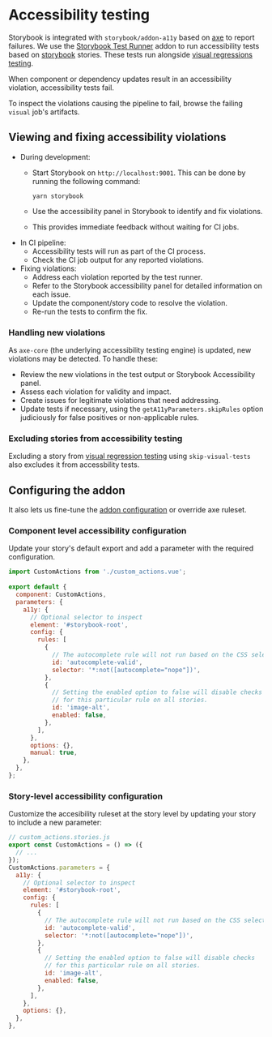 # Accessibility testing

Storybook is integrated with `storybook/addon-a11y` based on
[axe](https://github.com/dequelabs/axe-core) to report failures.
We use the [Storybook Test Runner](https://github.com/storybookjs/test-runner)
addon to run accessibility tests based on [storybook](https://github.com/storybookjs/storybook) stories.
These tests run alongside [visual regressions testing](doc/contributing/visual_testing.md).

When component or dependency updates result in an accessibility violation, accessibility tests fail.

To inspect the violations causing the pipeline to fail, browse the failing `visual` job's artifacts.

## Viewing and fixing accessibility violations

* During development:
  * Start Storybook on `http://localhost:9001`.
    This can be done by running the following command:

    ```shell
    yarn storybook
    ```

  * Use the accessibility panel in Storybook to identify and fix violations.
  * This provides immediate feedback without waiting for CI jobs.
* In CI pipeline:
  * Accessibility tests will run as part of the CI process.
  * Check the CI job output for any reported violations.
* Fixing violations:
  * Address each violation reported by the test runner.
  * Refer to the Storybook accessibility panel for detailed information on each issue.
  * Update the component/story code to resolve the violation.
  * Re-run the tests to confirm the fix.

### Handling new violations

As `axe-core` (the underlying accessibility testing engine) is updated, new violations may be detected.
To handle these:

* Review the new violations in the test output or Storybook Accessibility panel.
* Assess each violation for validity and impact.
* Create issues for legitimate violations that need addressing.
* Update tests if necessary, using the `getA11yParameters.skipRules` option
  judiciously for false positives or non-applicable rules.

### Excluding stories from accessibility testing

Excluding a story from [visual regression testing](doc/contributing/visual_testing.md#excluding-stories-from-visual-testing)
using `skip-visual-tests` also excludes it from accessbility tests.

## Configuring the addon

It also lets us fine-tune the [addon configuration](https://storybook.js.org/docs/writing-tests/accessibility-testing#configure)
or override axe ruleset.

### Component level accessibility configuration

Update your story's default export and add a parameter with the required configuration.

```js
import CustomActions from './custom_actions.vue';
 
export default {
  component: CustomActions,
  parameters: {
    a11y: {
      // Optional selector to inspect
      element: '#storybook-root',
      config: {
        rules: [
          {
            // The autocomplete rule will not run based on the CSS selector provided
            id: 'autocomplete-valid',
            selector: '*:not([autocomplete="nope"])',
          },
          {
            // Setting the enabled option to false will disable checks
            // for this particular rule on all stories.
            id: 'image-alt',
            enabled: false,
          },
        ],
      },
      options: {},
      manual: true,
    },
  },
};
```

### Story-level accessibility configuration

Customize the accesibility ruleset at the story level by
updating your story to include a new parameter:

```js
// custom_actions.stories.js
export const CustomActions = () => ({
  // ...
});
CustomActions.parameters = {
  a11y: {
    // Optional selector to inspect
    element: '#storybook-root',
    config: {
      rules: [
        {
          // The autocomplete rule will not run based on the CSS selector provided
          id: 'autocomplete-valid',
          selector: '*:not([autocomplete="nope"])',
        },
        {
          // Setting the enabled option to false will disable checks 
          // for this particular rule on all stories.
          id: 'image-alt',
          enabled: false,
        },
      ],
    },
    options: {},
  },
},
```
